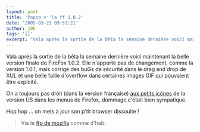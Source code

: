 ```yaml
---
layout: post
title: 'Popop v''la ff 1.0.2'
date: '2005-03-23 09:53:21'
author: j0k
tags: '[]'
excerpt: "Vala après la sortie de la bêta la semaine dernière voici maintenant la belle version finale de FireFox 1.0.2.   )   Elle n'apporte pas de changement, comme la version 1.0.1, mais corrige des buGs de sécurité dans le drag and drop de XUL et une belle faille d'overflow dans certaines images GIF qui pouvaient être exploité.  \n  \nOn a toujours pas      …"
---
```


Vala après la sortie de la bêta la semaine dernière voici maintenant la belle version finale de FireFox 1.0.2.      Elle n'apporte pas de changement, comme la version 1.0.1, mais corrige des buGs de sécurité dans le drag and drop de XUL et une belle faille d'overflow dans certaines images GIF qui pouvaient être exploité.

On a toujours pas droit (dans la version française) [aux petits icônes](http://www.j0k3r.free.fr/bordell/ff_1.0.2/) de la version US dans les menus de Firefox, dommage c'était bien sympatique.

Hop hop ... on mets à jour son p'tit browser dissouite !

> Via le [ftp de mozilla](http://ftp.mozilla.org/pub/mozilla.org/firefox/releases/1.0.2/) comme d'hab.

